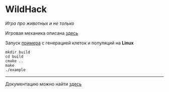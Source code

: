 # WildHack
_Игра про животных и не только_

Игровая механика описана [здесь](docs/gameplay.md)

Запуск [примера](test/test.cpp) с генерацией клеток и популяций на **Linux**

```
mkdir build
cd build
cmake ..
make
./example
```

---
Документацию можно найти [здесь](http://51.15.97.72:5555/)